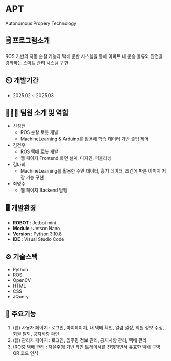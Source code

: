 # APT
Autonomous Propery Technology

## 🗒 프로그램소개
ROS 기반의 자동 순찰 기능과 택배 운반 시스템을 통해 아파트 내 운송 물류와 안전을 강화하는 스마트 관리 시스템 구현

## ⏲️ 개발기간
- 2025.02 ~ 2025.03

## 🧑‍🤝‍🧑 팀원 소개 및 역할
- 신성진
  - ROS 순찰 로봇 개발
  - MachineLearning & Arduino를 활용해 학습 데이터 기반 출입 제어
- 김건우
  - ROS 택배 로봇 개발
  - 웹 페이지 Frontend 화면 설계, 디자인, 퍼블리싱
- 김바회
  - MachineLearning를 활용한 주민 데이터, 흉기 데이터, 조건에 따른 이미지 저장 기능 구현
- 최명수
  - 웹 페이지 Backend 담당

## 🖥 개발환경
- **ROBOT** : Jetbot mini
- **Module** : Jetson Nano
- **Version** : Python 3.10.8
- **IDE** : Visual Studio Code

## ⚙️ 기술스택
- Python
- ROS
- OpenCV
- HTML
- CSS
- JQuery

## 📌 주요기능
1. (웹) 사용자 페이지 : 로그인, 마이페이지, 내 택배 확인, 알림 설정, 회원 정보 수정, 회원 탈퇴, 공지사항 확인
2. (웹) 관리자 페이지 : 로그인, 입주민 정보 관리, 공지사항 관리, 택배 관리
3. (ROS) 택배 관리 : 자율주행 기반 라인 트레이서를 진행하면서 유효한 택배 구역 QR 코드 인식

